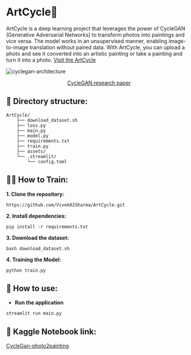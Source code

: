 # ArtCycle🎨

ArtCycle is a deep learning project that leverages the power of CycleGAN (Generative Adversarial Networks) to transform photos into paintings and vice versa. The model works in an unsupervised manner, enabling image-to-image translation without paired data. With ArtCycle, you can upload a photo and see it converted into an artistic painting or take a painting and turn it into a photo.
[Visit the ArtCycle](https://artcycle-ai.streamlit.app/)

![cyclegan-architecture](https://github.com/user-attachments/assets/b1152d4b-923a-473a-a4ff-1b631e89bd79)
<p align="center"><a href="https://arxiv.org/pdf/1703.10593">CycleGAN research paper</a></p>

## 📂 Directory structure:

```
ArtCycle/
    ├── download_dataset.sh
    ├── loss.py
    ├── main.py
    ├── model.py
    ├── requirements.txt
    ├── train.py
    ├── assets/
    └── .streamlit/
        └── config.toml   
```

## 🧑‍💻 How to Train:

**1. Clone the repository:**

```
https://github.com/Vivek02Sharma/ArtCycle.git
```

**2. Install dependencies:**

```
pip install -r requirements.txt
```

**3. Download the dataset:**

```
bash download_dataset.sh
```

**4. Training the Model:**
```
python train.py
```

## 🚀 How to use:

- **Run the application**
```
streamlit run main.py
```

## 📓 Kaggle Notebook link:
[CycleGan-photo2painting](https://www.kaggle.com/code/viveksharmar2/cyclegan-image2painting)
